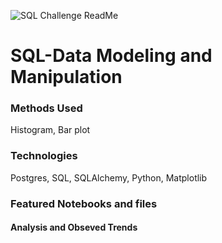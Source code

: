 ![SQL Challenge ReadMe](https://user-images.githubusercontent.com/93561950/167018897-1865307e-cb61-4c3e-a778-96a813aded40.png)

# SQL-Data Modeling and Manipulation

### Methods Used
Histogram, Bar plot

### Technologies
Postgres, SQL, SQLAlchemy, Python, Matplotlib

### Featured Notebooks and files


#### Analysis and Obseved Trends

